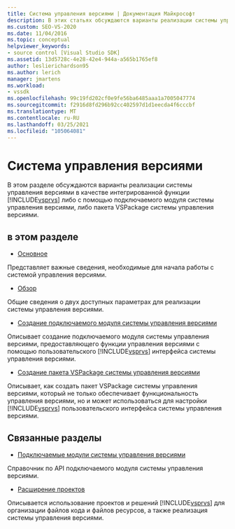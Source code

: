 ```yaml
---
title: Система управления версиями | Документация Майкрософт
description: В этих статьях обсуждаются варианты реализации системы управления версиями в виде интегрированной функции Visual Studio с помощью подключаемого модуля или пакета VSPackage.
ms.custom: SEO-VS-2020
ms.date: 11/04/2016
ms.topic: conceptual
helpviewer_keywords:
- source control [Visual Studio SDK]
ms.assetid: 13d5728c-4e28-42e4-944a-a565b1765ef8
author: leslierichardson95
ms.author: lerich
manager: jmartens
ms.workload:
- vssdk
ms.openlocfilehash: 99c19fd202cf0e9fe56ba6485aaa1a7005047774
ms.sourcegitcommit: f2916d8fd296b92cc402597d1d1eecda4f6cccbf
ms.translationtype: MT
ms.contentlocale: ru-RU
ms.lasthandoff: 03/25/2021
ms.locfileid: "105064081"
---
```

# <a name="source-control"></a>Система управления версиями
В этом разделе обсуждаются варианты реализации системы управления версиями в качестве интегрированной функции [!INCLUDE[vsprvs](../../code-quality/includes/vsprvs_md.md)] либо с помощью подключаемого модуля системы управления версиями, либо пакета VSPackage системы управления версиями.

## <a name="in-this-section"></a>в этом разделе
- [Основное](../../extensibility/internals/source-control-integration-essentials.md)

 Представляет важные сведения, необходимые для начала работы с системой управления версиями.

- [Обзор](../../extensibility/internals/source-control-integration-overview.md)

 Общие сведения о двух доступных параметрах для реализации системы управления версиями.

- [Создание подключаемого модуля системы управления версиями](../../extensibility/internals/creating-a-source-control-plug-in.md)

 Описывает создание подключаемого модуля системы управления версиями, предоставляющего функции управления версиями с помощью пользовательского [!INCLUDE[vsprvs](../../code-quality/includes/vsprvs_md.md)] интерфейса системы управления версиями.

- [Создание пакета VSPackage системы управления версиями](../../extensibility/internals/creating-a-source-control-vspackage.md)

 Описывает, как создать пакет VSPackage системы управления версиями, который не только обеспечивает функциональность управления версиями, но и может использоваться для настройки [!INCLUDE[vsprvs](../../code-quality/includes/vsprvs_md.md)] пользовательского интерфейса системы управления версиями.

## <a name="related-sections"></a>Связанные разделы
- [Подключаемые модули системы управления версиями](../../extensibility/source-control-plug-ins.md)

 Справочник по API подключаемого модуля системы управления версиями.

- [Расширение проектов](../../extensibility/extending-projects.md)

 Описывается использование проектов и решений [!INCLUDE[vsprvs](../../code-quality/includes/vsprvs_md.md)] для организации файлов кода и файлов ресурсов, а также реализация системы управления версиями.
